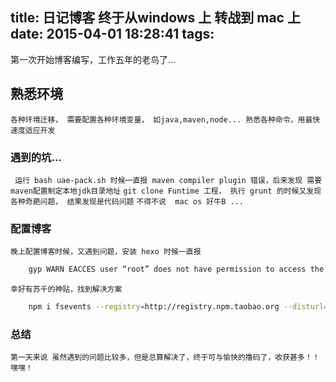 title: 日记博客 终于从windows 上 转战到 mac 上
date: 2015-04-01 18:28:41
tags:
---
第一次开始博客编写，工作五年的老鸟了...
## 熟悉环境
``各种环境迁移， 需要配置各种环境变量， 如java,maven,node... 熟悉各种命令，用最快速度适应开发``

### 遇到的坑...

`` 运行 bash uae-pack.sh 时候一直报 maven compiler plugin 错误，后来发现 需要maven配置制定本地jdk目录地址``
`` git clone Funtime 工程， 执行 grunt 的时候又发现各种奇葩问题， 结果发现是代码问题 ``
`` 不得不说  mac os 好牛B ... ``

### 配置博客

`` 晚上配置博客时候，又遇到问题，安装 hexo 时候一直报 ``

```bash
    gyp WARN EACCES user “root” does not have permission to access the dev dir “/Users/xiangwenwen/.node-gyp/0.10.33”
```

`` 幸好有苏千的神贴，找到解决方案 ``

```bash
    npm i fsevents --registry=http://registry.npm.taobao.org --disturl=http://npm.taobao.org/mirrors/node --loglevel=http
```

### 总结
`` 第一天来说 虽然遇到的问题比较多，但是总算解决了，终于可与愉快的撸码了，收获甚多！！ 嘿嘿！ ``


